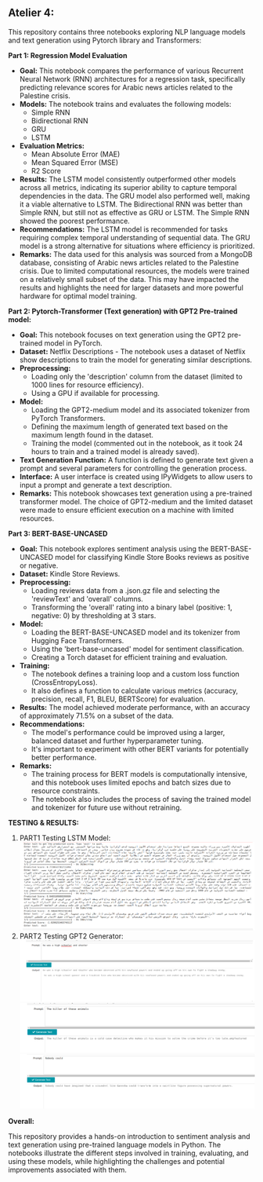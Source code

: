 ## Atelier 4:  

This repository contains three notebooks exploring NLP language models and  text generation using Pytorch library and Transformers:

**Part 1: Regression Model Evaluation**

* **Goal:** This notebook compares the performance of various Recurrent Neural Network (RNN) architectures for a regression task, specifically predicting relevance scores for Arabic news articles related to the Palestine crisis.
* **Models:** The notebook trains and evaluates the following models:
    * Simple RNN
    * Bidirectional RNN
    * GRU
    * LSTM
* **Evaluation Metrics:**
    * Mean Absolute Error (MAE)
    * Mean Squared Error (MSE)
    * R2 Score
* **Results:** The LSTM model consistently outperformed other models across all metrics, indicating its superior ability to capture temporal dependencies in the data. The GRU model also performed well, making it a viable alternative to LSTM. The Bidirectional RNN was better than Simple RNN, but still not as effective as GRU or LSTM. The Simple RNN showed the poorest performance.
* **Recommendations:**  The LSTM model is recommended for tasks requiring complex temporal understanding of sequential data. The GRU model is a strong alternative for situations where efficiency is prioritized.
* **Remarks:**  The data used for this analysis was sourced from a MongoDB database, consisting of Arabic news articles related to the Palestine crisis.  Due to limited computational resources, the models were trained on a relatively small subset of the data. This may have impacted the results and highlights the need for larger datasets and more powerful hardware for optimal model training.

**Part 2: Pytorch-Transformer (Text generation) with GPT2 Pre-trained model:**

* **Goal:** This notebook focuses on text generation using the GPT2 pre-trained model in PyTorch.
* **Dataset:** Netflix Descriptions - The notebook uses a dataset of Netflix show descriptions to train the model for generating similar descriptions.
* **Preprocessing:**  
    * Loading only the 'description' column from the dataset (limited to 1000 lines for resource efficiency).
    * Using a GPU if available for processing.
* **Model:** 
    * Loading the GPT2-medium model and its associated tokenizer from PyTorch Transformers.
    * Defining the maximum length of generated text based on the maximum length found in the dataset.
    * Training the model (commented out in the notebook, as it took 24 hours to train and a trained model is already saved).
* **Text Generation Function:** A function is defined to generate text given a prompt and several parameters for controlling the generation process. 
* **Interface:** A user interface is created using IPyWidgets to allow users to input a prompt and generate a text description.
* **Remarks:** This notebook showcases text generation using a pre-trained transformer model. The choice of GPT2-medium and the limited dataset were made to ensure efficient execution on a machine with limited resources.  

**Part 3: BERT-BASE-UNCASED**

* **Goal:** This notebook explores sentiment analysis using the BERT-BASE-UNCASED model for classifying Kindle Store Books reviews as positive or negative.
* **Dataset:** Kindle Store Reviews. 
* **Preprocessing:**
    * Loading reviews data from a .json.gz file and selecting the 'reviewText' and 'overall' columns.
    * Transforming the 'overall' rating into a binary label (positive: 1, negative: 0) by thresholding at 3 stars.
* **Model:**
    * Loading the BERT-BASE-UNCASED model and its tokenizer from Hugging Face Transformers. 
    * Using the 'bert-base-uncased' model for sentiment classification.
    * Creating a Torch dataset for efficient training and evaluation.
* **Training:**
    * The notebook defines a training loop and a custom loss function (CrossEntropyLoss). 
    * It also defines a function to calculate various metrics (accuracy, precision, recall, F1, BLEU, BERTScore) for evaluation.
* **Results:** The model achieved moderate performance, with an accuracy of approximately 71.5% on a subset of the data.
* **Recommendations:**  
    * The model's performance could be improved using a larger, balanced dataset and further hyperparameter tuning.
    * It's important to experiment with other BERT variants for potentially better performance.
* **Remarks:**  
    * The training process for BERT models is computationally intensive, and this notebook uses limited epochs and batch sizes due to resource constraints. 
    * The notebook also includes the process of saving the trained model and tokenizer for future use without retraining.

**TESTING & RESULTS:**
1. PART1 Testing LSTM Model:
![LSTM Model](images/part1.png)
2. PART2 Testing GPT2 Generator:
![test1](images/part2_img1.png)
![test2](images/part2_img2.png)
![test3](images/part2_img3.png)


**Overall:**

This repository provides a hands-on introduction to sentiment analysis and text generation using pre-trained language models in Python. The notebooks illustrate the different steps involved in training, evaluating, and using these models, while highlighting the challenges and potential improvements associated with them.  
